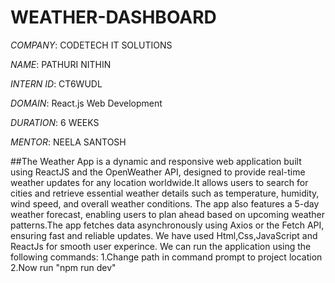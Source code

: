 # WEATHER-DASHBOARD

*COMPANY*: CODETECH IT SOLUTIONS

*NAME*: PATHURI NITHIN

*INTERN ID*: CT6WUDL

*DOMAIN*: React.js Web Development

*DURATION*: 6 WEEKS

*MENTOR*: NEELA SANTOSH

##The Weather App is a dynamic and responsive web application built using ReactJS and the OpenWeather API, designed to provide real-time weather updates for any location worldwide.It allows users to search for cities and retrieve essential weather details such as temperature, humidity, wind speed, and overall weather conditions. The app also features a 5-day weather forecast, enabling users to plan ahead based on upcoming weather patterns.The app fetches data asynchronously using Axios or the Fetch API, ensuring fast and reliable updates. 
We have used Html,Css,JavaScript and ReactJs for smooth user experince.
We can run the application using the following commands:
1.Change path in command prompt to project location
2.Now run "npm run dev"
